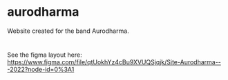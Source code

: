 # aurodharma
Website created for the band Aurodharma. 
#
See the figma layout here: https://www.figma.com/file/qtUokhYz4cBu9XVUQSjqjk/Site-Aurodharma---2022?node-id=0%3A1
